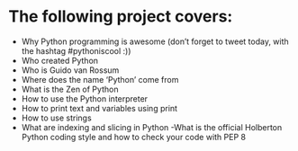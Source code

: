 # The following project covers:

- Why Python programming is awesome (don’t forget to tweet today, with the hashtag
#pythoniscool :))
- Who created Python
- Who is Guido van Rossum
- Where does the name ‘Python’ come from
- What is the Zen of Python
- How to use the Python interpreter
- How to print text and variables using print
- How to use strings
- What are indexing and slicing in Python
-What is the official Holberton Python coding style
and how to check your code with PEP 8